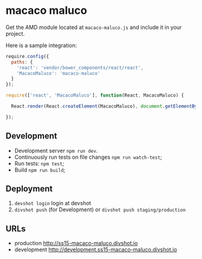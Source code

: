 # macaco maluco

Get the AMD module located at `macaco-maluco.js` and include it in your project.

Here is a sample integration:

```js
require.config({
  paths: {
    'react': 'vendor/bower_components/react/react',
    'MacacoMaluco': 'macaco-maluco'
  }
});

require(['react', 'MacacoMaluco'], function(React, MacacoMaluco) {

  React.render(React.createElement(MacacoMaluco), document.getElementById('widget-container'));

});
```

## Development

* Development server `npm run dev`.
* Continuously run tests on file changes `npm run watch-test`;
* Run tests: `npm test`;
* Build `npm run build`;


## Deployment

1. `devshot login` login at devshot
2. `divshot push` (for Development) or `divshot push staging/production`

## URLs

* production http://ss15-macaco-maluco.divshot.io
* development http://development.ss15-macaco-maluco.divshot.io

